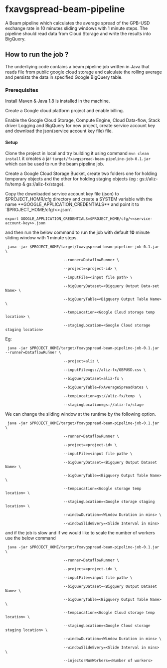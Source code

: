 # fxavgspread-beam-pipeline
A Beam pipeline which calculates the average spread of the GPB-USD exchange rate in 10 minutes sliding windows with 1 minute steps. The pipeline should read data from Cloud Storage and write the results into BigQuery.


## How to run the job ?

The underliying code contains a beam pipeline job written in Java that reads file from public google cloud storage and calculate the rolling average and persists the data in specified Google BigQuery table. 


### Prerequisites

Install Maven & Java 1.8 is installed in the machine.

Create a Google cloud platform project and enable billing. 

Enable the Google Cloud Storage, Compute Engine, Cloud Data-flow, Stack driver Logging and BigQuery for new project, create service account key and download the json(service account key file)  file.


#### Setup

Clone the project in local and try building it using command `mvn clean install` it creates a jar `target/fxavgspread-beam-pipeline-job-0.1.jar` which can be used to run the beam pipeline job.

Create a Google Cloud Storage Bucket, create two folders one for holding temporary objects and the other for holding staging objects (eg : gs://aliz-fx/temp & gs://aliz-fx/stage).

Copy the downloaded service account key file (json) to $PROJECT_HOMR/cfg directory and create a SYSTEM variable with the name **GOOGLE_APPLICATION_CREDENTIALS** and point it to `$PROJECT_HOME/cfg/<<service-account-key>>.json`.

`export GOOGLE_APPLICATION_CREDENTIALS=$PROJECT_HOME/cfg/<<service-account-key>>.json`

and then run the below command to run the job with default **10** minute sliding window with **1** minute steps.


     java -jar $PROJECT_HOME/target/fxavgspread-beam-pipeline-job-0.1.jar \

                              --runner=DataflowRunner \
                              
                              --project=<project-id> \
                              
                              --inputFile=<input file path> \
                              
                              --bigQueryDataset=<Bigquery Output Data-set Name> \
                              
                              --bigQueryTable=<Bigquery Output Table Name> \ 
                              
                              --tempLocation=<Google Cloud storage temp location> \
                              
                              --stagingLocation=<Google Cloud storage staging location> 
    
Eg:

     java -jar $PROJECT_HOME/target/fxavgspread-beam-pipeline-job-0.1.jar --runner=DataflowRunner \
                              
                              --project=aliz \
                              
                              --inputFile=gs://aliz-fx/GBPUSD.csv \
                              
                              --bigQueryDataset=aliz-fx \
                              
                              --bigQueryTable=FxAverageSpreadRates \
                              
                              --tempLocation=gs://aliz-fx/temp  \
                              
                              --stagingLocation=gs://aliz-fx/stage



We can change the sliding window at the runtime by the following option.


     java -jar $PROJECT_HOME/target/fxavgspread-beam-pipeline-job-0.1.jar \

                              --runner=DataflowRunner \
                              
                              --project=<project-id> \
                              
                              --inputFile=<input file path> \
                              
                              --bigQueryDataset=<Bigquery Output Dataset Name> \ 
                              
                              --bigQueryTable=<Bigquery Output Table Name> \
                              
                              --tempLocation=<Google storage temp location> \
                              
                              --stagingLocation=<Google storage staging location> \
                              
                              --windowDuration=<Window Duration in mins> \
                              
                              --windowSlideEvery=<Slide Interval in mins>


and if the job is slow and if we would like to scale the number of workers use the below command


     java -jar $PROJECT_HOME/target/fxavgspread-beam-pipeline-job-0.1.jar \

                              --runner=DataflowRunner \
                              
                              --project=<project-id> \
                              
                              --inputFile=<input file path> \
                              
                              --bigQueryDataset=<Bigquery Output Dataset Name> \
                              
                              --bigQueryTable=<Bigquery Output Table Name> \ 
                              
                              --tempLocation=<Google Cloud storage temp location> \
                              
                              --stagingLocation=<Google Cloud storage staging location> \
                              
                              --windowDuration=<Window Duration in mins> \
                              
                              --windowSlideEvery=<Slide Interval in mins> \
                              
                              --injectorNumWorkers=<Number of workers> 
